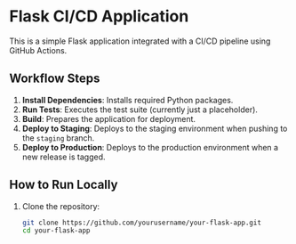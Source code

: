 # Flask CI/CD Application

This is a simple Flask application integrated with a CI/CD pipeline using GitHub Actions.

## Workflow Steps

1. **Install Dependencies**: Installs required Python packages.
2. **Run Tests**: Executes the test suite (currently just a placeholder).
3. **Build**: Prepares the application for deployment.
4. **Deploy to Staging**: Deploys to the staging environment when pushing to the `staging` branch.
5. **Deploy to Production**: Deploys to the production environment when a new release is tagged.

## How to Run Locally

1. Clone the repository:
   ```bash
   git clone https://github.com/yourusername/your-flask-app.git
   cd your-flask-app

